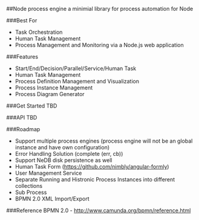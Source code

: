 ##Node process engine
a minimial library for process automation for Node

###Best For
* Task Orchestration
* Human Task Management
* Process Management and Monitoring via a Node.js web application

###Features
* Start/End/Decision/Parallel/Service/Human Task
* Human Task Management
* Process Definition Management and Visualization
* Process Instance Management
* Process Diagram Generator

###Get Started
TBD

###API
TBD

###Roadmap
* Support multiple process engines (process engine will not be an global instance and have own configuration)
* Error Handling Solution (complete (err, cb))
* Support NeDB disk persistence as well
* Human Task Form (https://github.com/nimbly/angular-formly)
* User Management Service
* Separate Running and Histronic Process Instances into different collections
* Sub Process
* BPMN 2.0 XML Import/Export

###Reference
BPMN 2.0 - http://www.camunda.org/bpmn/reference.html